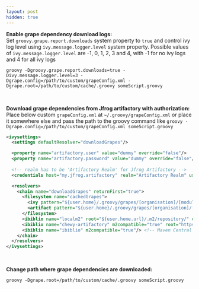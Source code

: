 ```yaml
---
layout: post
hidden: true
---
```


**Enable grape dependency download logs:** <br>
Set `groovy.grape.report.downloads` system property to `true` and control ivy log level using `ivy.message.logger.level` system property. Possible values of `ivy.message.logger.level` are -1, 0, 1, 2, 3 and 4, with -1 for no ivy logs and 4 for all ivy logs

```shell
groovy -Dgroovy.grape.report.downloads=true -Divy.message.logger.level=3 -Dgrape.config=/path/to/custom/grapeConfig.xml -Dgrape.root=/path/to/custom/cache/.groovy someScript.groovy
```
<br>

**Download grape dependencies from Jfrog artifactory with authorization:** <br>
Place below custom `grapeConfig.xml` at `~/.groovy/grapeConfig.xml` or place it somewhere else and pass the path to the groovy command like `groovy -Dgrape.config=/path/to/custom/grapeConfig.xml someScript.groovy`

```xml
<ivysettings>
  <settings defaultResolver="downloadGrapes"/>

  <property name="artifactory.user" value="dummy" override="false"/>
  <property name="artifactory.password" value="dummy" override="false"/>
  
  <!-- realm has to be 'Artifactory Realm' for Jfrog Artifactory -->
  <credentials host="my.jfrog.artifactory" realm="Artifactory Realm" username="${artifactory.user}" passwd="${artifactory.password}" />

  <resolvers>
    <chain name="downloadGrapes" returnFirst="true">
      <filesystem name="cachedGrapes">
        <ivy pattern="${user.home}/.groovy/grapes/[organisation]/[module]/ivy-[revision].xml"/>
        <artifact pattern="${user.home}/.groovy/grapes/[organisation]/[module]/[type]s/[artifact]-[revision](-[classifier]).[ext]"/>
      </filesystem>
      <ibiblio name="localm2" root="${user.home.url}/.m2/repository/" checkmodified="true" changingPattern=".*" changingMatcher="regexp" m2compatible="true"/>
      <ibiblio name="chewy-artifactory" m2compatible="true" root="https://my.jfrog.artifactory/libs-release" />
      <ibiblio name="ibiblio" m2compatible="true"/> <!-- Maven Central -->
    </chain>
  </resolvers>
</ivysettings>
```
<br>

**Change path where grape dependencies are downloaded:**

```
groovy -Dgrape.root=/path/to/custom/cache/.groovy someScript.groovy
```